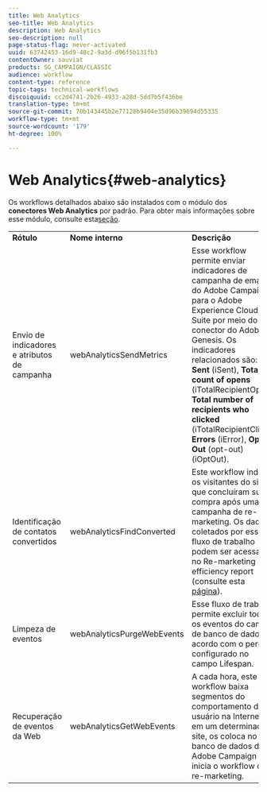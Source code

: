 ```yaml
---
title: Web Analytics
seo-title: Web Analytics
description: Web Analytics
seo-description: null
page-status-flag: never-activated
uuid: 63742453-16d9-48c2-9a3d-d96f5b131fb3
contentOwner: sauviat
products: SG_CAMPAIGN/CLASSIC
audience: workflow
content-type: reference
topic-tags: technical-workflows
discoiquuid: cc2d4741-2b26-4933-a28d-5dd7b5f436be
translation-type: tm+mt
source-git-commit: 70b143445b2e77128b9404e35d96b39694d55335
workflow-type: tm+mt
source-wordcount: '179'
ht-degree: 100%

---
```



# Web Analytics{#web-analytics}

Os workflows detalhados abaixo são instalados com o módulo dos **conectores Web Analytics** por padrão. Para obter mais informações sobre esse módulo, consulte esta[seção](../../platform/using/adobe-analytics-data-connector.md).

<table> 
 <tbody> 
  <tr> 
   <td> <strong>Rótulo</strong><br /> </td> 
   <td> <strong>Nome interno</strong><br /> </td> 
   <td> <strong>Descrição</strong><br /> </td> 
  </tr> 
  <tr> 
   <td> <span class="uicontrol">Envio de indicadores e atributos de campanha</span> <br /> </td> 
   <td> <span class="uicontrol">webAnalyticsSendMetrics</span> <br /> </td> 
   <td> Esse workflow permite enviar indicadores de campanha de email do Adobe Campaign para o Adobe Experience Cloud Suite por meio do conector do Adobe® Genesis. Os indicadores relacionados são: <strong>Sent</strong> (iSent), <strong>Total count of opens</strong> (iTotalRecipientOpen), <strong>Total number of recipients who clicked</strong> (iTotalRecipientClick), <strong>Errors</strong> (iError), <strong>Opt-Out</strong> (opt-out) (iOptOut).<br /> </td> 
  </tr> 
  <tr> 
   <td> <span class="uicontrol">Identificação de contatos convertidos</span> <br /> </td> 
   <td> <span class="uicontrol">webAnalyticsFindConverted</span> <br /> </td> 
   <td> Este workflow indexa os visitantes do site que concluíram sua compra após uma campanha de re-marketing. Os dados coletados por esse fluxo de trabalho podem ser acessados no <span class="uicontrol">Re-marketing efficiency report</span> (consulte esta <a href="../../platform/using/adobe-analytics-data-connector.md#creating-a-re-marketing-campaign">página</a>). <br /> </td> 
  </tr> 
  <tr> 
   <td> <span class="uicontrol">Limpeza de eventos</span> <br /> </td> 
   <td> <span class="uicontrol">webAnalyticsPurgeWebEvents</span> <br /> </td> 
   <td> Esse fluxo de trabalho permite excluir todos os eventos do campo de banco de dados de acordo com o período configurado no campo <span class="uicontrol">Lifespan</span>.<br /> </td> 
  </tr> 
  <tr> 
   <td> <span class="uicontrol">Recuperação de eventos da Web</span> <br /> </td> 
   <td> <span class="uicontrol">webAnalyticsGetWebEvents</span> <br /> </td> 
   <td> A cada hora, este workflow baixa segmentos do comportamento do usuário na Internet em um determinado site, os coloca no banco de dados do Adobe Campaign e inicia o workflow de re-marketing. <br /> </td> 
  </tr> 
 </tbody> 
</table>

